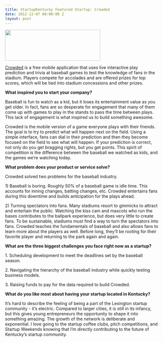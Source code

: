 ```yaml
---
title: StartupKentucky Featured Startup: Crowded
date: 2012-12-07 00:00:00 Z
layout: post
---
```

 
<p><img alt="" height="102" src="http://www.startupkentucky.com/images/stories/crowdedlogofinal.png" width="313"/></p>
<p><a href="http://www.stadionaut.com/" target="_blank">Crowded</a> is a free mobile application that uses live interactive play prediction and trivia at baseball games to test the knowledge of fans in the stadium. Players compete for accolades and are offered prizes for top scores, which will be tied into stadium concessions and other prizes.</p>
<p><strong>What inspired you to start your company?</strong></p>
<p>Baseball is fun to watch as a kid, but it loses its entertainment value as you get older. In fact, fans are so desperate for engagement that many of them come up with games to play in the stands to pass the time between plays. This lack of engagement is what inspired us to build something awesome.</p>
<p>Crowded is the mobile version of a game everyone plays with their friends. The goal is to try to predict what will happen next on the field. Using a simple interface, fans can dial in their prediction and then they become focused on the field to see what will happen. If your prediction is correct, not only do you get bragging rights, but you get points. This spirit of competition is the difference between the baseball we watched as kids, and the games we&rsquo;re watching today.</p>
<p><strong>What problem does your product or service solve?</strong></p>
<p>Crowded solved two problems for the baseball industry.</p>
<p>1) Baseball is boring. Roughly 50% of a baseball game is idle time. This accounts for inning changes, batting changes, etc. Crowded entertains fans during this downtime and builds anticipation for the plays ahead.</p>
<p>2) Turning spectators into fans. Many stadiums resort to gimmicks to attract and entertain the public. Watching the kiss cam and mascots who run the bases contributes to the ballpark experience, but does very little to create fans. To be sustainable, stadiums must find a way to turn the spectators into fans. Crowded teaches the fundamentals of baseball and also allows fans to learn more about the players as well. Before long, they&rsquo;ll be rooting for their favorite player and returning to the park again and again.</p>
<p><strong>What are the three biggest challenges you face right now as a startup?</strong></p>
<p>1. Scheduling development to meet the deadlines set by the baseball season.</p>
<p>2. Navigating the hierarchy of the baseball industry while quickly testing business models.</p>
<p>3. Raising funds to pay for the data required to build Crowded.</p>
<p><strong>What do you like most about having your startup located in Kentucky?</strong></p>
<p>It&rsquo;s hard to describe the feeling of being a part of the Lexington startup community - it&rsquo;s electric. Compared to larger cities, it is still in its infancy, but this gives young entrepreneurs the opportunity to shape it into something amazing. The growth of the network is deliberate and exponential. I love going to the startup coffee clubs, pitch competitions, and Startup Weekends knowing that I&rsquo;m directly contributing to the future of Kentucky&rsquo;s startup community.</p>
